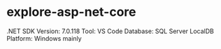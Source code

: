 # explore-asp-net-core

.NET SDK Version: 7.0.118
Tool: VS Code
Database: SQL Server LocalDB
Platform: Windows mainly